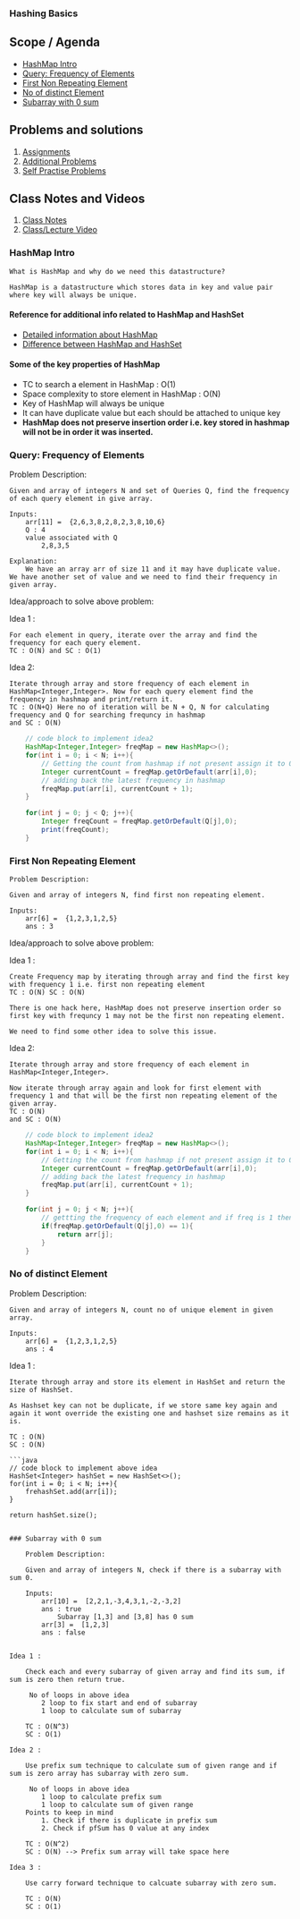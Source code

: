 ### Hashing Basics

## Scope / Agenda

- [HashMap Intro](#hashmap-intro)
- [Query: Frequency of Elements](#query-frequency-of-elements)
- [First Non Repeating Element](#first-non-repeating-element)
- [No of distinct Element](#no-of-distinct-element)
- [Subarray with 0 sum](#subarray-with-0-sum)

## Problems and solutions

1. [Assignments](/problems/src/main/java/com/learning/scaler/intermediate/hashing/assignment/)
2. [Additional Problems](/problems/src/main/java/com/learning/scaler/intermediate/hashing/additional/)
3. [Self Practise Problems](/problems/src/main/java/com/learning/scaler/intermediate/hashing/extra/)

## Class Notes and Videos

1. [Class Notes](/Notes/class_Notes/DSA%20Intermediate%20Notes/10%20Hashing%20Basics(13-09-23).pdf)
2. [Class/Lecture Video](https://www.youtube.com/watch?v=iMkMZ9u6Xro)


### HashMap Intro
    What is HashMap and why do we need this datastructure?
    
    HashMap is a datastructure which stores data in key and value pair where key will always be unique.

#### Reference for additional info related to HashMap and HashSet

* [Detailed information about HashMap](https://www.scaler.com/topics/java/hashmap-in-java/)
* [Difference between HashMap and HashSet](https://www.scaler.com/topics/hashset-vs-hashmap/)

#### Some of the key properties of HashMap
- TC to search a element in HashMap : O(1)
- Space complexity to store element in HashMap : O(N)
- Key of HashMap will always be unique
- It can have duplicate value but each should be attached to unique key
- **HashMap does not preserve insertion order i.e. key stored in hashmap will not be in order it was inserted.**

### Query: Frequency of Elements

 Problem Description:
    
    Given and array of integers N and set of Queries Q, find the frequency of each query element in give array.
    
    Inputs:
        arr[11] =  {2,6,3,8,2,8,2,3,8,10,6}
        Q : 4
        value associated with Q
            2,8,3,5

    Explanation:
        We have an array arr of size 11 and it may have duplicate value. We have another set of value and we need to find their frequency in given array.


 Idea/approach to solve above problem:

  Idea 1 :
   
    For each element in query, iterate over the array and find the frequency for each query element.
    TC : O(N) and SC : O(1)

    

 Idea 2:
    
    Iterate through array and store frequency of each element in HashMap<Integer,Integer>. Now for each query element find the frequency in hashmap and print/return it.
    TC : O(N+Q) Here no of iteration will be N + Q, N for calculating frequency and Q for searching frequncy in hashmap 
    and SC : O(N)

```java
    // code block to implement idea2
    HashMap<Integer,Integer> freqMap = new HashMap<>();
    for(int i = 0; i < N; i++){
        // Getting the count from hashmap if not present assign it to 0
        Integer currentCount = freqMap.getOrDefault(arr[i],0);
        // adding back the latest frequency in hashmap
        freqMap.put(arr[i], currentCount + 1);
    }

    for(int j = 0; j < Q; j++){
        Integer freqCount = freqMap.getOrDefault(Q[j],0);
        print(freqCount);
    }

```

### First Non Repeating Element
    Problem Description:
    
    Given and array of integers N, find first non repeating element.
    
    Inputs:
        arr[6] =  {1,2,3,1,2,5}
        ans : 3

Idea/approach to solve above problem:

  Idea 1 :
   
    Create Frequency map by iterating through array and find the first key with frequency 1 i.e. first non repeating element
    TC : O(N) SC : O(N)

    There is one hack here, HashMap does not preserve insertion order so first key with frequncy 1 may not be the first non repeating element.

    We need to find some other idea to solve this issue.


 Idea 2:
    
    Iterate through array and store frequency of each element in HashMap<Integer,Integer>. 
    
    Now iterate through array again and look for first element with frequency 1 and that will be the first non repeating element of the given array.
    TC : O(N)
    and SC : O(N)

```java
    // code block to implement idea2
    HashMap<Integer,Integer> freqMap = new HashMap<>();
    for(int i = 0; i < N; i++){
        // Getting the count from hashmap if not present assign it to 0
        Integer currentCount = freqMap.getOrDefault(arr[i],0);
        // adding back the latest frequency in hashmap
        freqMap.put(arr[i], currentCount + 1);
    }

    for(int j = 0; j < N; j++){
        // gettting the frequency of each element and if freq is 1 then that will be the first non repeating element
        if(freqMap.getOrDefault(Q[j],0) == 1){
            return arr[j];
        }
    }

```

### No of distinct Element

Problem Description:
    
    Given and array of integers N, count no of unique element in given array.
    
    Inputs:
        arr[6] =  {1,2,3,1,2,5}
        ans : 4

Idea 1 :
   
    Iterate through array and store its element in HashSet and return the size of HashSet.

    As Hashset key can not be duplicate, if we store same key again and again it wont override the existing one and hashset size remains as it is.
    
    TC : O(N)
    SC : O(N)

    ```java
    // code block to implement above idea
    HashSet<Integer> hashSet = new HashSet<>();
    for(int i = 0; i < N; i++){
        frehashSet.add(arr[i]);
    }

    return hashSet.size();
```

### Subarray with 0 sum

    Problem Description:
    
    Given and array of integers N, check if there is a subarray with sum 0.
    
    Inputs:
        arr[10] =  [2,2,1,-3,4,3,1,-2,-3,2]
        ans : true
            Subarray [1,3] and [3,8] has 0 sum
        arr[3] =  [1,2,3]
        ans : false
        

Idea 1 :
   
    Check each and every subarray of given array and find its sum, if sum is zero then return true.

     No of loops in above idea
        2 loop to fix start and end of subarray
        1 loop to calculate sum of subarray
    
    TC : O(N^3)
    SC : O(1)

Idea 2 :
   
    Use prefix sum technique to calculate sum of given range and if sum is zero array has subarray with zero sum.

     No of loops in above idea
        1 loop to calculate prefix sum
        1 loop to calculate sum of given range
    Points to keep in mind
        1. Check if there is duplicate in prefix sum
        2. Check if pfSum has 0 value at any index
    
    TC : O(N^2)
    SC : O(N) --> Prefix sum array will take space here

Idea 3 :
   
    Use carry forward technique to calcuate subarray with zero sum.
    
    TC : O(N)
    SC : O(1)

   



